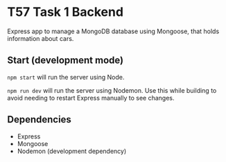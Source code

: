 # T57 Task 1 Backend

Express app to manage a MongoDB database using Mongoose, that holds information about cars. 

## Start (development mode)

`npm start` will run the server using Node.

`npm run dev` will run the server using Nodemon. Use this while building to avoid needing to restart Express manually to see changes. 

## Dependencies

- Express
- Mongoose
- Nodemon (development dependency)